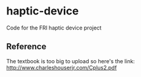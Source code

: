 # haptic-device
Code for the FRI haptic device project

## Reference
The textbook is too big to upload so here's the link: http://www.charleshouserjr.com/Cplus2.pdf
